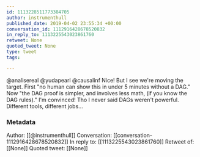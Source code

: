 ```yaml
---
id: 1113228511773384705
author: instrumenthull
published_date: 2019-04-02 23:55:34 +00:00
conversation_id: 1112916428678520832
in_reply_to: 1113225543023861760
retweet: None
quoted_tweet: None
type: tweet
tags:

---
```


@analisereal @yudapearl @causalinf Nice! But I see we're moving the target. First "no human can show this in under 5 minutes without a DAG." Now "the DAG proof is simpler, and involves less math, (if you know the DAG rules)." I'm convinced! Tho I never said DAGs weren't powerful. Different tools, different jobs...

### Metadata

Author: [[@instrumenthull]]
Conversation: [[conversation-1112916428678520832]]
In reply to: [[1113225543023861760]]
Retweet of: [[None]]
Quoted tweet: [[None]]
